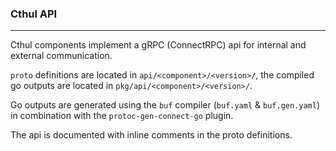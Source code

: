 

### Cthul API
---

Cthul components implement a gRPC (ConnectRPC) api for internal and external communication.

`proto` definitions are located in `api/<component>/<version>/`, the compiled go outputs are located in `pkg/api/<component>/<version>/`. 

Go outputs are generated using the `buf` compiler (`buf.yaml` & `buf.gen.yaml`) in combination with the `protoc-gen-connect-go` plugin.


The api is documented with inline comments in the proto definitions.
